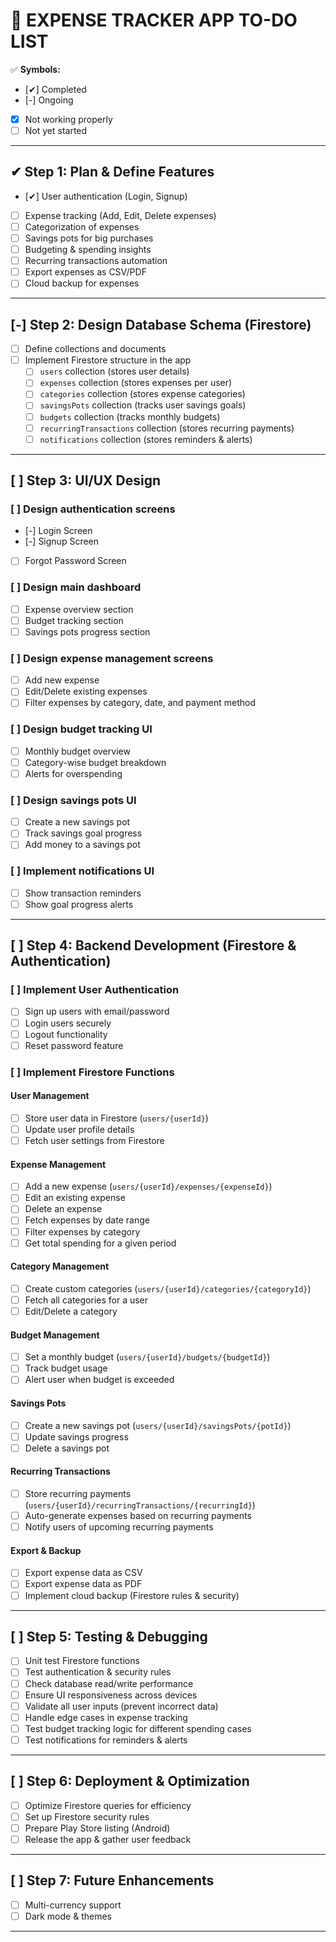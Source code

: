 # 📌 EXPENSE TRACKER APP TO-DO LIST

✅ **Symbols:**
- [✔] Completed
- [-] Ongoing
- [x] Not working properly
- [ ] Not yet started

---

## ✔ **Step 1: Plan & Define Features**
- [✔] User authentication (Login, Signup)
- [ ] Expense tracking (Add, Edit, Delete expenses)
- [ ] Categorization of expenses
- [ ] Savings pots for big purchases
- [ ] Budgeting & spending insights
- [ ] Recurring transactions automation
- [ ] Export expenses as CSV/PDF
- [ ] Cloud backup for expenses

---

## [-] **Step 2: Design Database Schema (Firestore)**
- [ ] Define collections and documents
- [ ] Implement Firestore structure in the app
  - [ ] `users` collection (stores user details)
  - [ ] `expenses` collection (stores expenses per user)
  - [ ] `categories` collection (stores expense categories)
  - [ ] `savingsPots` collection (tracks user savings goals)
  - [ ] `budgets` collection (tracks monthly budgets)
  - [ ] `recurringTransactions` collection (stores recurring payments)
  - [ ] `notifications` collection (stores reminders & alerts)

---

## [ ] **Step 3: UI/UX Design**
### [ ] Design authentication screens
- [-] Login Screen
- [-] Signup Screen
- [ ] Forgot Password Screen

### [ ] Design main dashboard
- [ ] Expense overview section
- [ ] Budget tracking section
- [ ] Savings pots progress section

### [ ] Design expense management screens
- [ ] Add new expense
- [ ] Edit/Delete existing expenses
- [ ] Filter expenses by category, date, and payment method

### [ ] Design budget tracking UI
- [ ] Monthly budget overview
- [ ] Category-wise budget breakdown
- [ ] Alerts for overspending

### [ ] Design savings pots UI
- [ ] Create a new savings pot
- [ ] Track savings goal progress
- [ ] Add money to a savings pot

### [ ] Implement notifications UI
- [ ] Show transaction reminders
- [ ] Show goal progress alerts

---

## [ ] **Step 4: Backend Development (Firestore & Authentication)**
### [ ] Implement User Authentication
- [ ] Sign up users with email/password
- [ ] Login users securely
- [ ] Logout functionality
- [ ] Reset password feature

### [ ] Implement Firestore Functions
#### **User Management**
- [ ] Store user data in Firestore (`users/{userId}`)
- [ ] Update user profile details
- [ ] Fetch user settings from Firestore

#### **Expense Management**
- [ ] Add a new expense (`users/{userId}/expenses/{expenseId}`)
- [ ] Edit an existing expense
- [ ] Delete an expense
- [ ] Fetch expenses by date range
- [ ] Filter expenses by category
- [ ] Get total spending for a given period

#### **Category Management**
- [ ] Create custom categories (`users/{userId}/categories/{categoryId}`)
- [ ] Fetch all categories for a user
- [ ] Edit/Delete a category

#### **Budget Management**
- [ ] Set a monthly budget (`users/{userId}/budgets/{budgetId}`)
- [ ] Track budget usage
- [ ] Alert user when budget is exceeded

#### **Savings Pots**
- [ ] Create a new savings pot (`users/{userId}/savingsPots/{potId}`)
- [ ] Update savings progress
- [ ] Delete a savings pot

#### **Recurring Transactions**
- [ ] Store recurring payments (`users/{userId}/recurringTransactions/{recurringId}`)
- [ ] Auto-generate expenses based on recurring payments
- [ ] Notify users of upcoming recurring payments

#### **Export & Backup**
- [ ] Export expense data as CSV
- [ ] Export expense data as PDF
- [ ] Implement cloud backup (Firestore rules & security)

---

## [ ] **Step 5: Testing & Debugging**
- [ ] Unit test Firestore functions
- [ ] Test authentication & security rules
- [ ] Check database read/write performance
- [ ] Ensure UI responsiveness across devices
- [ ] Validate all user inputs (prevent incorrect data)
- [ ] Handle edge cases in expense tracking
- [ ] Test budget tracking logic for different spending cases
- [ ] Test notifications for reminders & alerts

---

## [ ] **Step 6: Deployment & Optimization**
- [ ] Optimize Firestore queries for efficiency
- [ ] Set up Firestore security rules
- [ ] Prepare Play Store listing (Android)
- [ ] Release the app & gather user feedback

---

## [ ] **Step 7: Future Enhancements**
- [ ] Multi-currency support
- [ ] Dark mode & themes

---
